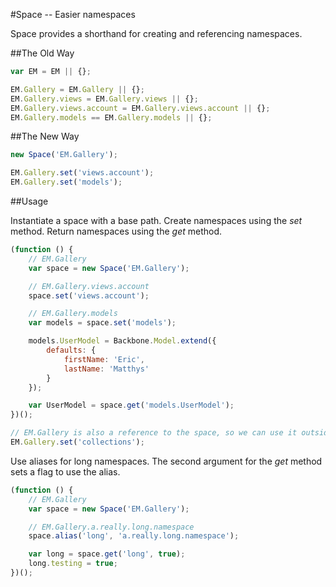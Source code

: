#Space -- Easier namespaces

Space provides a shorthand for creating and referencing namespaces.

##The Old Way

```javascript
var EM = EM || {};

EM.Gallery = EM.Gallery || {};
EM.Gallery.views = EM.Gallery.views || {};
EM.Gallery.views.account = EM.Gallery.views.account || {};
EM.Gallery.models == EM.Gallery.models || {};
```

##The New Way

```javascript
new Space('EM.Gallery');

EM.Gallery.set('views.account');
EM.Gallery.set('models');
```

##Usage

Instantiate a space with a base path. Create namespaces using the *set* method. Return namespaces using the *get* method.

```javascript
(function () {
	// EM.Gallery
	var space = new Space('EM.Gallery');

 	// EM.Gallery.views.account
	space.set('views.account');

	// EM.Gallery.models
	var models = space.set('models');

	models.UserModel = Backbone.Model.extend({
		defaults: {
			firstName: 'Eric',
			lastName: 'Matthys'
		}
	});

	var UserModel = space.get('models.UserModel');
})();

// EM.Gallery is also a reference to the space, so we can use it outside the module
EM.Gallery.set('collections');
```

Use aliases for long namespaces. The second argument for the *get* method sets a flag to use the alias.

```javascript
(function () {
	// EM.Gallery
	var space = new Space('EM.Gallery');

	// EM.Gallery.a.really.long.namespace
	space.alias('long', 'a.really.long.namespace');

	var long = space.get('long', true);
	long.testing = true;
})();
```